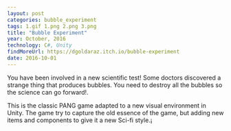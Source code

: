 ```yaml
---
layout: post
categories: bubble_experiment
tags: 1.gif 1.png 2.png 3.png
title: "Bubble Experiment"
year: October, 2016
technology: C#, Unity 
findMoreUrl: https://dgoldaraz.itch.io/bubble-experiment
date: 2016-10-01
---
```


You have been involved in a new scientific test! Some doctors discovered a strange thing that produces bubbles. You need to destroy all the bubbles so the science can go forward!.

This is the classic PANG game adapted to a new visual environment in Unity. The game try to capture the old essence of the game, but adding new items and components to give it a new Sci-fi style.¡
       
